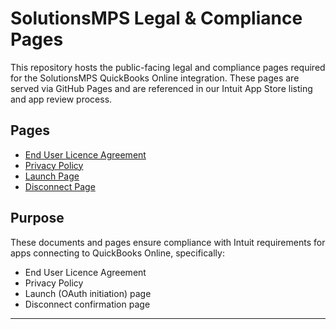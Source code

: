 # SolutionsMPS Legal & Compliance Pages

This repository hosts the public-facing legal and compliance pages required for the SolutionsMPS QuickBooks Online integration. 
These pages are served via GitHub Pages and are referenced in our Intuit App Store listing and app review process.

## Pages

- [End User Licence Agreement](https://solutionsmps.github.io/finops-legal/eula.html)  
- [Privacy Policy](https://solutionsmps.github.io/finops-legal/privacy.html)  
- [Launch Page](https://solutionsmps.github.io/finops-legal/launch.html)  
- [Disconnect Page](https://solutionsmps.github.io/finops-legal/disconnect.html)  

## Purpose

These documents and pages ensure compliance with Intuit requirements for apps connecting to QuickBooks Online, specifically:  
- End User Licence Agreement  
- Privacy Policy  
- Launch (OAuth initiation) page  
- Disconnect confirmation page  

---
